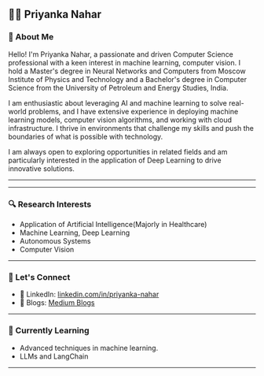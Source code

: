 ## 👩‍💻 Priyanka Nahar

### 🌟 About Me

Hello! I'm Priyanka Nahar, a passionate and driven Computer Science professional with a keen interest in machine learning, computer vision. I hold a Master's degree in Neural Networks and Computers from Moscow Institute of Physics and Technology and a Bachelor's degree in Computer Science from the University of Petroleum and Energy Studies, India.

I am enthusiastic about leveraging AI and machine learning to solve real-world problems, and I have extensive experience in deploying machine learning models, computer vision algorithms, and working with cloud infrastructure. I thrive in environments that challenge my skills and push the boundaries of what is possible with technology.

I am always open to exploring opportunities in related fields and am particularly interested in the application of Deep Learning to drive innovative solutions.


---


---

### 🔍 Research Interests

- Application of Artificial Intelligence(Majorly in Healthcare)
- Machine Learning, Deep Learning
- Autonomous Systems
- Computer Vision



---

### 💬 Let's Connect

- 💼 LinkedIn: [linkedin.com/in/priyanka-nahar](https://linkedin.com/in/priyanka-nahar)
- 📝 Blogs: [Medium Blogs](https://github.com/priyankanahar09/medium-blogs)


---

### 🌱 Currently Learning

- Advanced techniques in machine learning.
- LLMs and LangChain

---


<!---
priyankanahar09/priyankanahar09 is a ✨ special ✨ repository because its `README.md` (this file) appears on your GitHub profile.
You can click the Preview link to take a look at your changes.
--->

